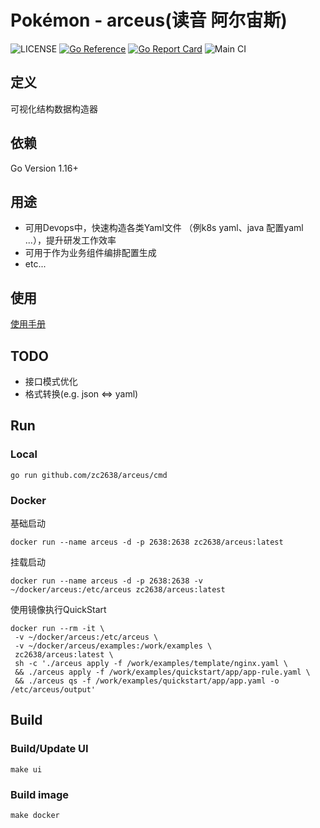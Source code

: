 # Pokémon - arceus(读音 阿尔宙斯)

![LICENSE](https://img.shields.io/github/license/zc2638/arceus.svg?style=flat-square&color=blue)
[![Go Reference](https://pkg.go.dev/badge/github.com/zc2638/arceus.svg)](https://pkg.go.dev/github.com/zc2638/arceus)
[![Go Report Card](https://goreportcard.com/badge/github.com/zc2638/arceus)](https://goreportcard.com/report/github.com/zc2638/arceus)
![Main CI](https://github.com/zc2638/arceus/workflows/Main%20CI/badge.svg)


## 定义
  可视化结构数据构造器
  
## 依赖
Go Version 1.16+

## 用途
  - 可用Devops中，快速构造各类Yaml文件 （例k8s yaml、java 配置yaml ...），提升研发工作效率
  - 可用于作为业务组件编排配置生成
  - etc...

## 使用
[使用手册](https://github.com/99nil/arceus/blob/main/docments/arceus-help.md)

## TODO 

- 接口模式优化
- 格式转换(e.g. json <=> yaml)

## Run
### Local
```shell
go run github.com/zc2638/arceus/cmd
```

### Docker
基础启动
```shell
docker run --name arceus -d -p 2638:2638 zc2638/arceus:latest
```
挂载启动
```shell
docker run --name arceus -d -p 2638:2638 -v ~/docker/arceus:/etc/arceus zc2638/arceus:latest
```
使用镜像执行QuickStart
```shell
docker run --rm -it \
 -v ~/docker/arceus:/etc/arceus \
 -v ~/docker/arceus/examples:/work/examples \
 zc2638/arceus:latest \
 sh -c './arceus apply -f /work/examples/template/nginx.yaml \
 && ./arceus apply -f /work/examples/quickstart/app/app-rule.yaml \
 && ./arceus qs -f /work/examples/quickstart/app/app.yaml -o /etc/arceus/output'
```

## Build
### Build/Update UI
```shell
make ui
```

### Build image
```shell
make docker
```
